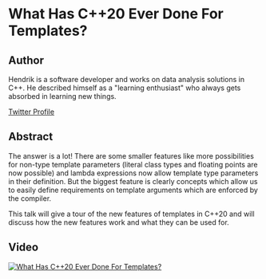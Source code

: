 # What Has C++20 Ever Done For Templates?

## Author

Hendrik is a software developer and works on data analysis solutions in C++. He described himself as a "learning enthusiast" who always gets absorbed in learning new things.

[Twitter Profile](https://twitter.com/hniemeye)

## Abstract

The answer is a lot! There are some smaller features like more possibilities for non-type template parameters (literal class types and floating points are now possible) and lambda expressions now allow template type parameters in their definition. But the biggest feature is clearly concepts which allow us to easily define requirements on template arguments which are enforced by the compiler.

This talk will give a tour of the new features of templates in C++20 and will discuss how the new features work and what they can be used for.

## Video

[![What Has C++20 Ever Done For Templates?](https://img.youtube.com/vi/KRx8qQXm0fc/0.jpg)](https://youtu.be/KRx8qQXm0fc)
